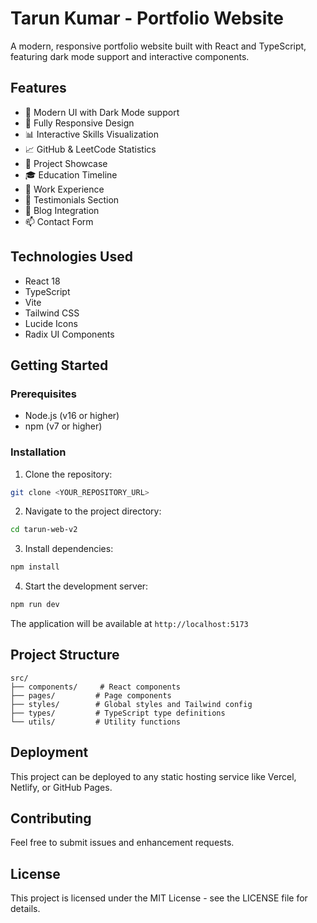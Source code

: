 # Tarun Kumar - Portfolio Website

A modern, responsive portfolio website built with React and TypeScript, featuring dark mode support and interactive components.

## Features

- 🎨 Modern UI with Dark Mode support
- 📱 Fully Responsive Design
- 📊 Interactive Skills Visualization
- 📈 GitHub & LeetCode Statistics
- 💼 Project Showcase
- 🎓 Education Timeline
- 💪 Work Experience
- 👥 Testimonials Section
- 📝 Blog Integration
- 📫 Contact Form

## Technologies Used

- React 18
- TypeScript
- Vite
- Tailwind CSS
- Lucide Icons
- Radix UI Components

## Getting Started

### Prerequisites

- Node.js (v16 or higher)
- npm (v7 or higher)

### Installation

1. Clone the repository:
```sh
git clone <YOUR_REPOSITORY_URL>
```

2. Navigate to the project directory:
```sh
cd tarun-web-v2
```

3. Install dependencies:
```sh
npm install
```

4. Start the development server:
```sh
npm run dev
```

The application will be available at `http://localhost:5173`

## Project Structure

```
src/
├── components/     # React components
├── pages/         # Page components
├── styles/        # Global styles and Tailwind config
├── types/         # TypeScript type definitions
└── utils/         # Utility functions
```

## Deployment

This project can be deployed to any static hosting service like Vercel, Netlify, or GitHub Pages.

## Contributing

Feel free to submit issues and enhancement requests.

## License

This project is licensed under the MIT License - see the LICENSE file for details.
